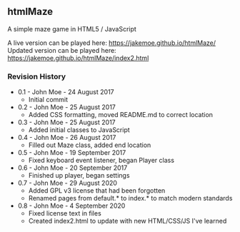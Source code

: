 ## htmlMaze

A simple maze game in HTML5 / JavaScript

A live version can be played here: https://jakemoe.github.io/htmlMaze/
Updated version can be played here: https://jakemoe.github.io/htmlMaze/index2.html

### Revision History

* 0.1 - John Moe - 24 August 2017
  * Initial commit
* 0.2 - John Moe - 25 August 2017
  * Added CSS formatting, moved README.md to correct location
* 0.3 - John Moe - 25 August 2017
  * Added initial classes to JavaScript
* 0.4 - John Moe - 26 August 2017
  * Filled out Maze class, added end location
* 0.5 - John Moe - 19 September 2017
  * Fixed keyboard event listener, began Player class
* 0.6 - John Moe - 20 September 2017
  * Finished up player, began settings
* 0.7 - John Moe - 29 August 2020
  * Added GPL v3 license that had been forgotten
  * Renamed pages from default.* to index.* to match modern standards
* 0.8 - John Moe - 4 September 2020
  * Fixed license text in files
  * Created index2.html to update with new HTML/CSS/JS I've learned
